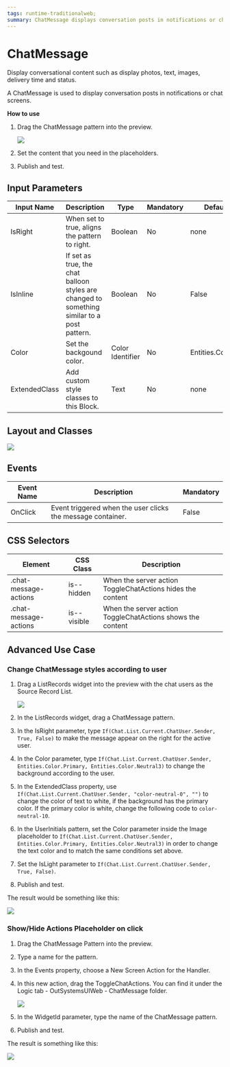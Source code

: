 ```yaml
---
tags: runtime-traditionalweb; 
summary: ChatMessage displays conversation posts in notifications or chat screens.
---
```


# ChatMessage 

Display conversational content such as display photos, text, images, delivery time and status.

A ChatMessage is used to display conversation posts in notifications or chat screens.

**How to use**

1. Drag the ChatMessage pattern into the preview.

    ![](<images/chatmessage-image-1.png>)

1. Set the content that you need in the placeholders.

1. Publish and test.


## Input Parameters

| **Input Name** |  **Description** |  **Type** | **Mandatory** | **Default Value** |
|---|---|---|---|---|
| IsRight  |  When set to true, aligns the pattern to right. | Boolean | No | none |
| IsInline  |  If set as true, the chat balloon styles are changed to something similar to a post pattern. | Boolean | No | False |
| Color  |  Set the backgound color. | Color Identifier | No | Entities.Color.Neutral3 |
| ExtendedClass  | Add custom style classes to this Block. | Text | No | none |
  
## Layout and Classes

![](images/chatmessage-image-2.png?width=600)

## Events

| **Event Name** |  **Description** |  **Mandatory**  |
| ---|---|--- |  
| OnClick | Event triggered when the user clicks the message container.  |  False  |

## CSS Selectors

| **Element** |  **CSS Class** |  **Description**  |
| ---|---|---
| .chat-message-actions |  is--hidden|  When the server action ToggleChatActions hides the content  |
| .chat-message-actions |  is--visible|  When the server action ToggleChatActions shows the content  |


## Advanced Use Case

### Change ChatMessage styles according to user

1. Drag a ListRecords widget into the preview with the chat users as the Source Record List.

    ![](<images/chatmessage-image-6.png>)

2. In the ListRecords widget, drag a ChatMessage pattern.

3. In the IsRight parameter, type `If(Chat.List.Current.ChatUser.Sender, True, False)` to make the message appear on the right for the active user. 
    
4. In the Color parameter, type `If(Chat.List.Current.ChatUser.Sender, Entities.Color.Primary, Entities.Color.Neutral3)` to change the background according to the user. 
   
5. In the ExtendedClass property, use `If(Chat.List.Current.ChatUser.Sender, "color-neutral-0", "")` to change the color of text to white, if the background has the primary color. If the primary color is white, change the following code to `color-neutral-10`.
    
6. In the UserInitials pattern, set the Color parameter inside the Image placeholder to `If(Chat.List.Current.ChatUser.Sender, Entities.Color.Primary, Entities.Color.Neutral3)` in order to change the text color and to match the same conditions set above.
    
7. Set the IsLight parameter to `If(Chat.List.Current.ChatUser.Sender, True, False)`.
    
8. Publish and test.

The result would be something like this:

![](<images/chatmessage-image-3.png>)



### Show/Hide Actions Placeholder on click

1. Drag the ChatMessage Pattern into the preview.
1. Type a name for the pattern.
1. In the Events property, choose a New Screen Action for the Handler.
1. In this new action, drag the ToggleChatActions. You can find it under the Logic tab - OutSystemsUIWeb - ChatMessage folder.

    ![](<images/chatmessage-image-4.png>)

1. In the WidgetId parameter, type the name of the ChatMessage pattern.
1. Publish and test.

The result is something like this:

![](<images/chatmessage-gif-1.gif>)
